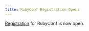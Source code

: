 ```yaml
---
title: RubyConf Registration Opens
---
```


[Registration][r] for RubyConf is now open.

[r]: http://rubyconf.org/registration
